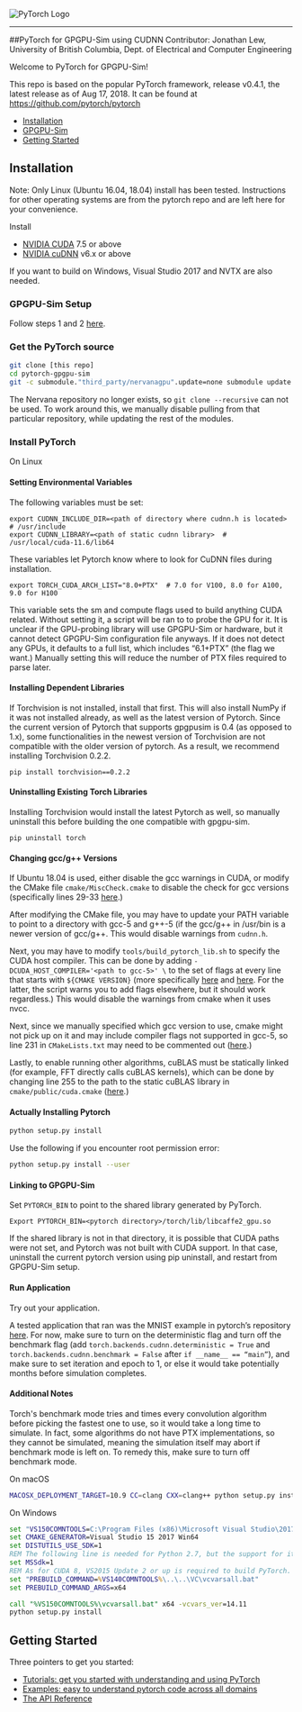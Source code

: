 ![PyTorch Logo](docs/source/_static/img/pytorch-logo-dark.png)

--------------------------------------------------------------------------------

##PyTorch for GPGPU-Sim using CUDNN
Contributor: Jonathan Lew, University of British Columbia, Dept. of Electrical and Computer Engineering

Welcome to PyTorch for GPGPU-Sim!

This repo is based on the popular PyTorch framework, release v0.4.1, the latest release as of Aug 17, 2018. It can be found at https://github.com/pytorch/pytorch

- [Installation](#markdown-header-installation)
- [GPGPU-Sim](#markdown-header-gpgpu-sim)
- [Getting Started](#markdown-header-getting-started)


## Installation

Note: Only Linux (Ubuntu 16.04, 18.04) install has been tested. Instructions for other operating systems are from the pytorch repo and are left here for your convenience.

Install
- [NVIDIA CUDA](https://developer.nvidia.com/cuda-downloads) 7.5 or above
- [NVIDIA cuDNN](https://developer.nvidia.com/cudnn) v6.x or above

If you want to build on Windows, Visual Studio 2017 and NVTX are also needed.

### GPGPU-Sim Setup
Follow steps 1 and 2 [here](https://github.com/gpgpu-sim/gpgpu-sim_distribution#installing-building-and-running-gpgpu-sim).
### Get the PyTorch source
```bash
git clone [this repo]
cd pytorch-gpgpu-sim
git -c submodule."third_party/nervanagpu".update=none submodule update --init
```
The Nervana repository no longer exists, so `git clone --recursive` can not be used. To work around this, we manually disable pulling from that particular repository, while updating the rest of the modules.


### Install PyTorch
On Linux
#### Setting Environmental Variables
The following variables must be set:
```
export CUDNN_INCLUDE_DIR=<path of directory where cudnn.h is located>  # /usr/include
export CUDNN_LIBRARY=<path of static cudnn library>  # /usr/local/cuda-11.6/lib64
```
These variables let Pytorch know where to look for CuDNN files during installation.
```
export TORCH_CUDA_ARCH_LIST="8.0+PTX"  # 7.0 for V100, 8.0 for A100, 9.0 for H100
```
This variable sets the sm and compute flags used to build anything CUDA related. Without setting it, a script will be ran to to probe the GPU for it. It is unclear if the GPU-probing library will use GPGPU-Sim or hardware, but it cannot detect GPGPU-Sim configuration file anyways. If it does not detect any GPUs, it defaults to a full list, which includes “6.1+PTX” (the flag we want.) Manually setting this will reduce the number of PTX files required to parse later.
#### Installing Dependent Libraries
If Torchvision is not installed, install that first. This will also install NumPy if it was not installed already, as well as the latest version of Pytorch. Since the current version of Pytorch that supports gpgpusim is 0.4 (as opposed to 1.x), some functionalities in the newest version of Torchvision are not compatible with the older version of pytorch. As a result, we recommend installing Torchvision 0.2.2.
```
pip install torchvision==0.2.2
```
#### Uninstalling Existing Torch Libraries
Installing Torchvision would install the latest Pytorch as well, so manually uninstall this before building the one compatible with gpgpu-sim.
```
pip uninstall torch
```
#### Changing gcc/g++ Versions
If Ubuntu 18.04 is used, either disable the gcc warnings in CUDA, or modify the CMake file `cmake/MiscCheck.cmake` to disable the check for gcc versions (specifically lines 29-33 [here](https://github.com/gpgpu-sim/pytorch-gpgpu-sim/blob/master/cmake/MiscCheck.cmake#L29-L33).)

After modifying the CMake file, you may have to update your PATH variable to point to a directory with gcc-5 and g++-5 (if the gcc/g++ in /usr/bin is a newer version of gcc/g++. This would disable warnings from `cudnn.h`. 

Next, you may have to modify `tools/build_pytorch_lib.sh` to specify the CUDA host compiler. This can be done by adding `-DCUDA_HOST_COMPILER='<path to gcc-5>' \` to the set of flags at every line that starts with `${CMAKE VERSION}` (more specifically [here](https://github.com/gpgpu-sim/pytorch-gpgpu-sim/blob/master/tools/build_pytorch_libs.sh#L154) and [here](https://github.com/gpgpu-sim/pytorch-gpgpu-sim/blob/master/tools/build_pytorch_libs.sh#L254). For the latter, the script warns you to add flags elsewhere, but it should work regardless.)  This would disable the warnings from cmake when it uses nvcc. 

Next, since we manually specified which gcc version to use, cmake might not pick up on it and may include compiler flags not supported in gcc-5, so line 231 in `CMakeLists.txt` may need to be commented out ([here](https://github.com/gpgpu-sim/pytorch-gpgpu-sim/blob/master/CMakeLists.txt#L231).)

Lastly, to enable running other algorithms, cuBLAS must be statically linked (for example, FFT directly calls cuBLAS kernels), which can be done by changing line 255 to the path to the static cuBLAS library in `cmake/public/cuda.cmake` ([here](https://github.com/gpgpu-sim/pytorch-gpgpu-sim/blob/master/cmake/public/cuda.cmake#L255).)
#### Actually Installing Pytorch
```bash
python setup.py install
```
Use the following if you encounter root permission error:
```bash
python setup.py install --user
```
#### Linking to GPGPU-Sim
Set `PYTORCH_BIN` to point to the shared library generated by PyTorch.

```
Export PYTORCH_BIN=<pytorch directory>/torch/lib/libcaffe2_gpu.so
```
If the shared library is not in that directory, it is possible that CUDA paths were not set, and Pytorch was not built with CUDA support. In that case, uninstall the current pytorch version using pip uninstall, and restart from GPGPU-Sim setup.

#### Run Application
Try out your application. 

A tested application that ran was the MNIST example in pytorch’s repository [here](https://github.com/pytorch/examples/blob/master/mnist/main.py). For now, make sure to turn on the deterministic flag and turn off the benchmark flag (add `torch.backends.cudnn.deterministic = True` and `torch.backends.cudnn.benchmark = False` after `if __name__ == “main”`), and make sure to set iteration and epoch to 1, or else it would take potentially months before simulation completes.

#### Additional Notes
Torch's benchmark mode tries and times every convolution algorithm before picking the fastest one to use, so it would take a long time to simulate. In fact, some algorithms do not have PTX implementations, so they cannot be simulated, meaning the simulation itself may abort if benchmark mode is left on. To remedy this, make sure to turn off benchmark mode.

On macOS
```bash
MACOSX_DEPLOYMENT_TARGET=10.9 CC=clang CXX=clang++ python setup.py install
```

On Windows
```cmd
set "VS150COMNTOOLS=C:\Program Files (x86)\Microsoft Visual Studio\2017\Enterprise\VC\Auxiliary\Build"
set CMAKE_GENERATOR=Visual Studio 15 2017 Win64
set DISTUTILS_USE_SDK=1
REM The following line is needed for Python 2.7, but the support for it is very experimental.
set MSSdk=1
REM As for CUDA 8, VS2015 Update 2 or up is required to build PyTorch. Use the following two lines.
set "PREBUILD_COMMAND=%VS140COMNTOOLS%\..\..\VC\vcvarsall.bat"
set PREBUILD_COMMAND_ARGS=x64

call "%VS150COMNTOOLS%\vcvarsall.bat" x64 -vcvars_ver=14.11
python setup.py install
```

## Getting Started

Three pointers to get you started:
- [Tutorials: get you started with understanding and using PyTorch](http://pytorch.org/tutorials/)
- [Examples: easy to understand pytorch code across all domains](https://github.com/pytorch/examples)
- [The API Reference](http://pytorch.org/docs/)


